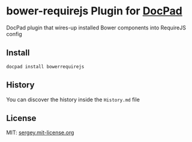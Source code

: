 # bower-requirejs Plugin for [DocPad](http://docpad.org)
DocPad plugin that wires-up installed Bower components into RequireJS config



## Install

```
docpad install bowerrequirejs
```



## History
You can discover the history inside the `History.md` file



## License

MIT: [sergey.mit-license.org](http://sergey.mit-license.org)
